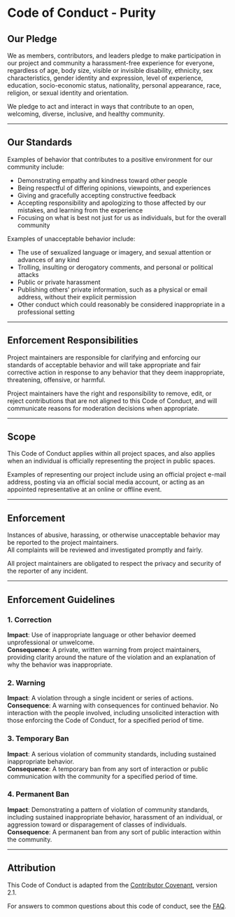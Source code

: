 # Code of Conduct - Purity

## Our Pledge

We as members, contributors, and leaders pledge to make participation in our project and community a harassment-free experience for everyone, regardless of age, body size, visible or invisible disability, ethnicity, sex characteristics, gender identity and expression, level of experience, education, socio-economic status, nationality, personal appearance, race, religion, or sexual identity and orientation.

We pledge to act and interact in ways that contribute to an open, welcoming, diverse, inclusive, and healthy community.

---

## Our Standards

Examples of behavior that contributes to a positive environment for our community include:

- Demonstrating empathy and kindness toward other people
- Being respectful of differing opinions, viewpoints, and experiences
- Giving and gracefully accepting constructive feedback
- Accepting responsibility and apologizing to those affected by our mistakes, and learning from the experience
- Focusing on what is best not just for us as individuals, but for the overall community

Examples of unacceptable behavior include:

- The use of sexualized language or imagery, and sexual attention or advances of any kind
- Trolling, insulting or derogatory comments, and personal or political attacks
- Public or private harassment
- Publishing others' private information, such as a physical or email address, without their explicit permission
- Other conduct which could reasonably be considered inappropriate in a professional setting

---

## Enforcement Responsibilities

Project maintainers are responsible for clarifying and enforcing our standards of acceptable behavior and will take appropriate and fair corrective action in response to any behavior that they deem inappropriate, threatening, offensive, or harmful.

Project maintainers have the right and responsibility to remove, edit, or reject contributions that are not aligned to this Code of Conduct, and will communicate reasons for moderation decisions when appropriate.

---

## Scope

This Code of Conduct applies within all project spaces, and also applies when an individual is officially representing the project in public spaces.

Examples of representing our project include using an official project e-mail address, posting via an official social media account, or acting as an appointed representative at an online or offline event.

---

## Enforcement

Instances of abusive, harassing, or otherwise unacceptable behavior may be reported to the project maintainers.  
All complaints will be reviewed and investigated promptly and fairly.

All project maintainers are obligated to respect the privacy and security of the reporter of any incident.

---

## Enforcement Guidelines

### 1. Correction
**Impact**: Use of inappropriate language or other behavior deemed unprofessional or unwelcome.  
**Consequence**: A private, written warning from project maintainers, providing clarity around the nature of the violation and an explanation of why the behavior was inappropriate.  

### 2. Warning
**Impact**: A violation through a single incident or series of actions.  
**Consequence**: A warning with consequences for continued behavior. No interaction with the people involved, including unsolicited interaction with those enforcing the Code of Conduct, for a specified period of time.  

### 3. Temporary Ban
**Impact**: A serious violation of community standards, including sustained inappropriate behavior.  
**Consequence**: A temporary ban from any sort of interaction or public communication with the community for a specified period of time.  

### 4. Permanent Ban
**Impact**: Demonstrating a pattern of violation of community standards, including sustained inappropriate behavior, harassment of an individual, or aggression toward or disparagement of classes of individuals.  
**Consequence**: A permanent ban from any sort of public interaction within the community.  

---

## Attribution

This Code of Conduct is adapted from the [Contributor Covenant](https://www.contributor-covenant.org), version 2.1.

For answers to common questions about this code of conduct, see the [FAQ](https://www.contributor-covenant.org/faq).
